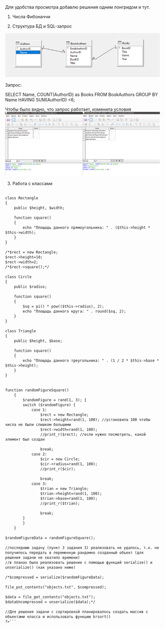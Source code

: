 Для удобства просмотра добавлю решения одним лонгридом и тут.

1) Числа Фибоначчи
<?php
$fib = [0, 1];

for($i = 1; $i < 64; $i++)
    $fib[] = $fib[$i] + $fib[$i-1];
 
$numbers = implode(",", $fib);
echo $numbers;
?>

2) Структура БД и SQL-запрос

![Image alt](https://github.com//AnnaBlok/test/blob/main/second/структура.png)

Запрос: 

SELECT Name, COUNT(AuthorID) as Books
FROM BookAuthors
GROUP BY Name
HAVING SUM(AuthorID) <6;

Чтобы было видно, что запрос работает, изменила условия
![Image alt](https://github.com//AnnaBlok/test/blob/main/second/sql.png)

3) Работа с классами

```<?php

class Rectangle
{
	public $height, $width;

	function square()
	{
		echo "Площадь данного прямоугольника: " . ($this->height * $this->width);
	}
}

/*$rect = new Rectangle;
$rect->height=10;
$rect->width=2;
/*$rect->square();*/

class Circle
{
	public $radius;

	function square()
	{
        $sq = pi() * pow(($this->radius), 2);
		echo "Площадь данного круга: " . round($sq, 2);
	}
}

class Triangle
{
	public $height, $base;

	function square()
	{
		echo "Площадь данного треугольника: " . (1 / 2 * $this->base * $this->height);
	}
}


function randomFigureSquare()
	{
		$randomFigure = rand(1, 3); {
		switch ($randomFigure) {
			case 1:
				$rect = new Rectangle;
				$rect->height=rand(1, 100); //установила 100 чтобы числа не были слишком большими
				$rect->width=rand(1, 100);
				//print_r($rect); //если нужно посмотреть, какой элемент был создан
				
				break;
			case 2:
				$cir = new Circle;
				$cir->radius=rand(1, 100);
				//print_r($cir);
				
				break;
			case 3:
				$trian = new Triangle;
				$trian->height=rand(1, 100);
				$trian->base=rand(1, 100);
				//print_r($trian);
				
				break;
		}
		}
	}

$randomFigureData = randomFigureSquare();

//последнюю задачу (пункт 3 задания 3) реализовать не удалось, т.к. не получилось передать в переменную рандомно созданный объект (для решения задачи не хватило времени)
//в планах было реализовать решение с помощью функций serialize() и unserialize() (как указано ниже)

/*$compressed = serialize($randomFigureData);

file_put_contents("objects.txt", $compressed);

$data = file_get_contents("objects.txt");
$dataUncompressed = unserialize($data);*/

//Для решения задачи с сортировкой планировалось создать массив с объектами класса и использовать функцию krsort() 
?>```
